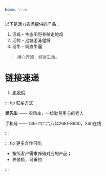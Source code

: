 ```yaml
---
home: true
---
```

以下是活力农场提供的产品：
1. 活鸡 - 生态田野养殖走地鸡
1. 活鸭 - 池塘游泳健将
1. 活牛 - 简直牛逼

> 用心养殖，健康生活。

# 链接速递

1. [走地鸡](/chicken)

::: tip 联系方式

**吴先生** —— 农场主，一位勤劳用心的老人

手机号 —— 136-四二六八(4268)-8600，24h在线

:::

::: tip 更多合作可能

 - 按照客户需求养殖对应的产品；
 - 养殖鱼，可垂钓

:::